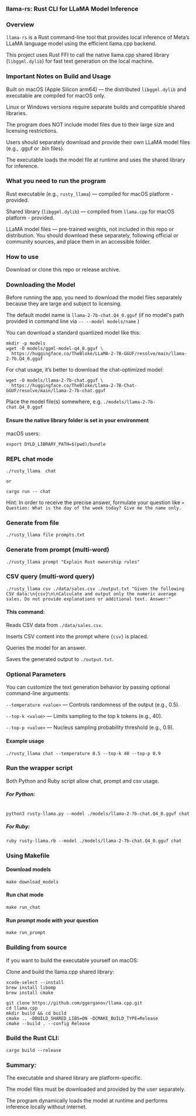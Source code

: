 ### llama-rs: Rust CLI for LLaMA Model Inference

### Overview

`llama-rs` is a Rust command-line tool that provides local inference of Meta’s LLaMA language model using the efficient llama.cpp backend.

This project uses Rust FFI to call the native llama.cpp shared library (`libggml.dylib`) for fast text generation on the local machine.

### Important Notes on Build and Usage

Built on macOS (Apple Silicon arm64) — the distributed `libggml.dylib` and executable are compiled for macOS only.

Linux or Windows versions require separate builds and compatible shared libraries.

The program does NOT include model files due to their large size and licensing restrictions.

Users should separately download and provide their own LLaMA model files (e.g., .gguf or .bin files).

The executable loads the model file at runtime and uses the shared library for inference.

### What you need to run the program

Rust executable (e.g., `rusty_llama`) — compiled for macOS platform - provided.

Shared library (`libggml.dylib`) — compiled from `llama.cpp` for macOS platform - provided.

LLaMA model files — pre-trained weights, not included in this repo or distribution.
You should download these separately, following official or community sources, and place them in an accessible folder.

### How to use

Download or clone this repo or release archive.


### Downloading the Model

Before running the app, you need to download the model files separately because they are large and subject to licensing.

The default model name is  `llama-2-7b-chat.Q4_0.gguf` (if no model's path provided in command line via `-- --model models/name` )

You can download a standard quantized model like this:


```shell
mkdir -p models
wget -O models/ggml-model-q4_0.gguf \
  https://huggingface.co/TheBloke/LLaMA-2-7B-GGUF/resolve/main/llama-2-7b.Q4_0.gguf
```

For chat usage, it’s better to download the chat-optimized model:

```shell
wget -O models/llama-2-7b-chat.gguf \
  https://huggingface.co/TheBloke/Llama-2-7B-Chat-GGUF/resolve/main/llama-2-7b-chat.gguf
```

Place the model file(s) somewhere, e.g. `./models/llama-2-7b-chat.Q4_0.gguf`

#### Ensure the native library folder is set in your environment

macOS users:

```shell
export DYLD_LIBRARY_PATH=$(pwd)/bundle
```

### REPL chat mode
```shell
./rusty_llama  chat

or 

cargo run -- chat
```
Hint: In order to receive the precise answer, formulate your question like `> Question: What is the day of the week today? Give me the name only.`

### Generate from file

```shell
./rusty_llama file prompts.txt
``` 

### Generate from prompt (multi-word)

```shell
./rusty_llama prompt "Explain Rust ownership rules"
``` 

### CSV query (multi-word query)

```shell
./rusty_llama csv ./data/sales.csv ./output.txt "Given the following CSV data:\n{csv}\n\nCalculate and output only the numeric average sales. Do not provide explanations or additional text. Answer:"

```

#### This command:

Reads CSV data from `./data/sales.csv`.

Inserts CSV content into the prompt where `{csv}` is placed.

Queries the model for an answer.

Saves the generated output to `./output.txt`.

### Optional Parameters

You can customize the text generation behavior by passing optional command-line arguments:

`--temperature <value>` — Controls randomness of the output (e.g., 0.5).

`--top-k <value>` — Limits sampling to the top k tokens (e.g., 40).

`--top-p <value>` — Nucleus sampling probability threshold (e.g., 0.9).

#### Example usage

```shell
./rusty_llama chat --temperature 0.5 --top-k 40 --top-p 0.9
```

### Run the wrapper script

Both Python and Ruby script allow chat, prompt and csv usage.

##### For Python:
```shell

python3 rusty-llama.py --model ./models/llama-2-7b-chat.Q4_0.gguf chat
```

##### For Ruby:

```shell
ruby rusty-llama.rb --model ./models/llama-2-7b-chat.Q4_0.gguf chat
```

### Using Makefile

#### Download models
`make download_models`

#### Run chat mode
`make run_chat`

#### Run prompt mode with your question
`make run_prompt`


### Building from source

If you want to build the executable yourself on macOS:

Clone and build the llama.cpp shared library:

```shell
xcode-select --install
brew install libomp
brew install cmake

git clone https://github.com/ggerganov/llama.cpp.git
cd llama.cpp
mkdir build && cd build
cmake .. -DBUILD_SHARED_LIBS=ON -DCMAKE_BUILD_TYPE=Release
cmake --build . --config Release
```

### Build the Rust CLI:

````shell
cargo build --release
````

### Summary:

The executable and shared library are platform-specific.

The model files must be downloaded and provided by the user separately.

The program dynamically loads the model at runtime and performs inference locally without internet.
